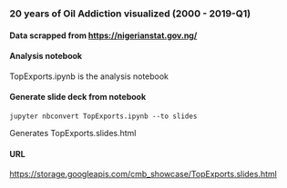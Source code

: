 ### 20 years of Oil Addiction visualized (2000 - 2019-Q1) 

#### Data scrapped from https://nigerianstat.gov.ng/


#### Analysis notebook
TopExports.ipynb  is the analysis notebook

#### Generate slide deck from notebook
`jupyter nbconvert TopExports.ipynb --to slides`

Generates TopExports.slides.html

#### URL
https://storage.googleapis.com/cmb_showcase/TopExports.slides.html

